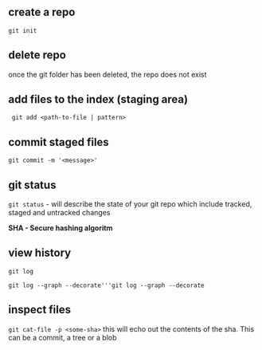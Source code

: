 ## create a repo
```git init```

## delete repo
once the git folder has been deleted, the repo does not exist

## add files to the index (staging area)
``` git add <path-to-file | pattern>```

## commit staged files
```git commit -m '<message>'```

## git status
```git status``` - will describe the state of your git repo which include tracked, staged and untracked changes

**SHA - Secure hashing algoritm**

## view history
```git log```

```git log --graph --decorate'''git log --graph --decorate```

## inspect files
``git cat-file -p <some-sha>``
this will echo out the contents of the sha. This can be a commit, a tree or a blob 
